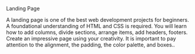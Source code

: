 Landing Page


A landing page is one of the best web development projects for
beginners. A foundational understanding of HTML and CSS is
required. You will learn how to add columns, divide sections,
arrange items, add headers, footers. Create an impressive page
using your creativity. It is important to pay attention to the
alignment, the padding, the color palette, and boxes..